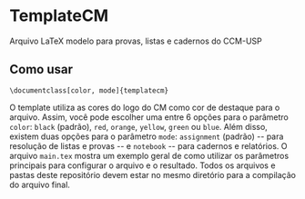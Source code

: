 
# TemplateCM
Arquivo LaTeX modelo para provas, listas e cadernos do CCM-USP

## Como usar

    \documentclass[color, mode]{templatecm}

O template utiliza as cores do logo do CM como cor de destaque para o arquivo. Assim, você pode escolher uma entre 6 opções para o parâmetro `color`: `black` (padrão), `red`, `orange`, `yellow`, `green` ou `blue`.
Além disso, existem duas opções para o parâmetro `mode`: `assignment` (padrão) -- para resolução de listas e provas -- e `notebook` -- para cadernos e relatórios.
O arquivo `main.tex` mostra um exemplo geral de como utilizar os parâmetros principais para configurar o arquivo e o resultado.
Todos os arquivos e pastas deste repositório devem estar no mesmo diretório para a compilação do arquivo final.
